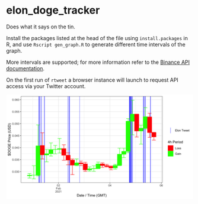 # elon_doge_tracker

Does what it says on the tin.

Install the packages listed at the head of the file using `install.packages` in R, and use `Rscript gen_graph.R` to generate different time intervals of the graph.

More intervals are supported; for more information refer to the [Binance API documentation](https://github.com/binance/binance-spot-api-docs/blob/master/rest-api.md).

On the first run of `rtweet` a browser instance will launch to request API access via your Twitter account.

<img align="center" src="4h.png" 
     alt="DOGE-USD with Elon Tweets vs. Time"/>
